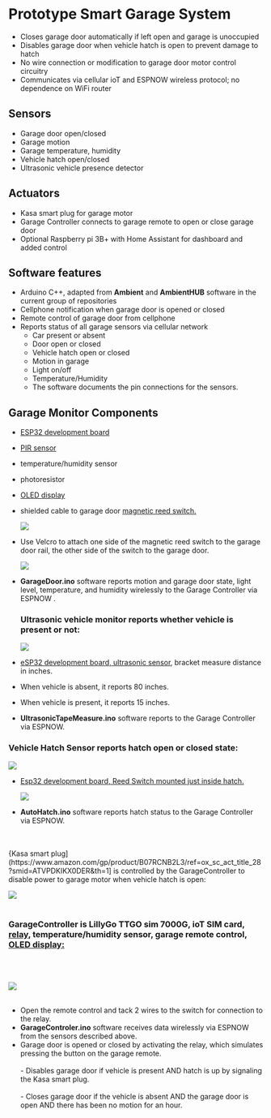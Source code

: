 # Prototype Smart Garage System 

-  Closes garage door automatically if left open and garage is unoccupied
-  Disables garage door when vehicle hatch is open to prevent damage to hatch
-  No wire connection or modification to garage door motor control circuitry
-  Communicates via cellular ioT and ESPNOW wireless protocol; no dependence on WiFi router
## Sensors
-   Garage door open/closed
-   Garage motion
-   Garage temperature, humidity
-   Vehicle hatch open/closed
-   Ultrasonic vehicle presence detector
## Actuators
-   Kasa smart plug for garage motor
-   Garage Controller connects to garage remote to open or close garage door
-   Optional Raspberry pi 3B+ with Home Assistant for dashboard and added control
## Software features
-   Arduino C++, adapted from **Ambient** and **AmbientHUB**  software in the current group of repositories    
-   Cellphone notification when garage door is opened or closed
-   Remote control of garage door from cellphone
-   Reports status of all garage sensors via cellular network
    -   Car present or absent
    -   Door open or closed
    -   Vehicle hatch open or closed
    -   Motion in garage
    -   Light on/off
    -   Temperature/Humidity
    -   The software documents the pin connections for the sensors.


## Garage Monitor Components
-   [ESP32 development board](//www.amazon.com/MELIFE-Development-Dual-Mode-Microcontroller-Integrated/dp/B07Q576VWZ?th=1)
-   [PIR sensor](//www.amazon.com/DIYmall-HC-SR501-Motion-Infrared-Arduino/dp/B012ZZ4LPM)
-   temperature/humidity sensor
-   photoresistor
-   [OLED display](//www.amazon.com/gp/product/B07W1PT6VK)
-   shielded cable to garage door [magnetic reed switch.](//www.amazon.com/dp/B09BJLRK4S/)

    ![](media/ade95d8ab695bca9f659d096f5079013.jpeg)
    

-   Use Velcro to attach one side of the magnetic reed switch to the garage door rail, the other side of the switch to the garage door.


    ![](media/72bd16fbafb396f29f59f3b1e8627231.jpeg)


-   **GarageDoor.ino** software reports motion and garage door state, light level, temperature, and humidity wirelessly to the Garage Controller via ESPNOW . 

    ### Ultrasonic vehicle monitor reports whether vehicle is present or not:
    
    ![](media/45ec8d44794ab97698b2ebf1c525d678.jpeg)

-   [eSP32 development board](//www.amazon.com/MELIFE-Development-Dual-Mode-Microcontroller-Integrated/dp/B07Q576VWZ?th=1)[, ultrasonic sensor](//www.amazon.com/dp/B07VZBYSLX/ref=cm_sw_em_r_mt_dp_05X0C8N082YTTBTS895K?_encoding=UTF8&psc=1&pldnSite=1), bracket measure distance in inches.
-   When vehicle is absent, it reports 80 inches.
-   When vehicle is present, it reports 15 inches.
-   **UltrasonicTapeMeasure.ino** software reports to the Garage Controller via ESPNOW.
  
  ###  Vehicle Hatch Sensor reports hatch open or closed state:

![](media/67181e84636669b890651ea83edcb493.jpeg)

-   [Esp32 development board](//www.amazon.com/MELIFE-Development-Dual-Mode-Microcontroller-Integrated/dp/B07Q576VWZ?th=1)[, Reed Switch mounted just inside hatch.](//www.amazon.com/dp/B09BJLRK4S/)

    ![](media/a975849f84c5b57e345271f3d92f3f71.jpg)

-   **AutoHatch.ino** software reports hatch status to the Garage Controller via ESPNOW.
<br>
<br>
    {Kasa smart plug](https://www.amazon.com/gp/product/B07RCNB2L3/ref=ox_sc_act_title_28?smid=ATVPDKIKX0DER&th=1] is controlled by the GarageController to disable power to garage motor when vehicle hatch is open:
    
  ![](media/164c67ccbf249880eb1e21511afdc2cf.jpeg)
<br>
<br>
### GarageController is LillyGo TTGO sim 7000G, ioT SIM card, [relay](//www.amazon.com/gp/product/B079FJSYGY/ref=ox_sc_act_title_11?smid=A11A70Q280RHPK&th=1), temperature/humidity sensor, garage remote control, [OLED display:](//www.amazon.com/gp/product/B07W1PT6VK)
<br>
<br>
    
  ![](media/1e0b090703a91f05d0da345a1a7861db.jpeg)
<br>
<br>
- Open the remote control and tack 2 wires to the switch for connection to the relay.
  <br>
- **GarageControler.ino** software receives data wirelessly via ESPNOW from the sensors described above.
  <br>
- Garage door is opened or closed by activating the relay, which simulates pressing the button on the garage remote.
  <br>
  <br>
        -   Disables garage door if vehicle is present AND hatch is up by signaling the Kasa smart plug.
  <br>
  <br>
        -   Closes garage door if the vehicle is absent AND the garage door is open AND there has been no motion for an hour.


